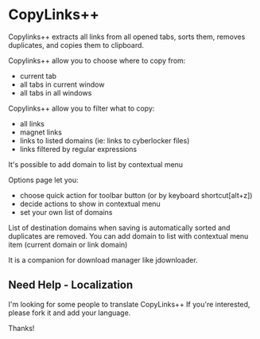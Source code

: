 # CopyLinks++

Copylinks++ extracts all links from all opened tabs, sorts them, removes duplicates, and copies them to clipboard.

Copylinks++ allow you to choose where to copy from:
- current tab
- all tabs in current window
- all tabs in all windows

Copylinks++ allow you to filter what to copy:
- all links
- magnet links
- links to listed domains (ie: links to cyberlocker files)
- links filtered by regular expressions

It's possible to add domain to list by contextual menu

Options page let you:
- choose quick action for toolbar button (or by keyboard shortcut[alt+z])
- decide actions to show in contextual menu
- set your own list of domains

List of destination domains when saving is automatically sorted and duplicates are removed.
You can add domain to list with contextual menu item (current domain or link domain)

It is a companion for download manager like jdownloader.

## Need Help - Localization

I'm looking for some people to translate CopyLinks++
If you're interested, please fork it and add your language.

Thanks!